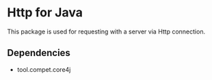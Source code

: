 # Http for Java

This package is used for requesting with a server via Http connection.


## Dependencies

- tool.compet.core4j
